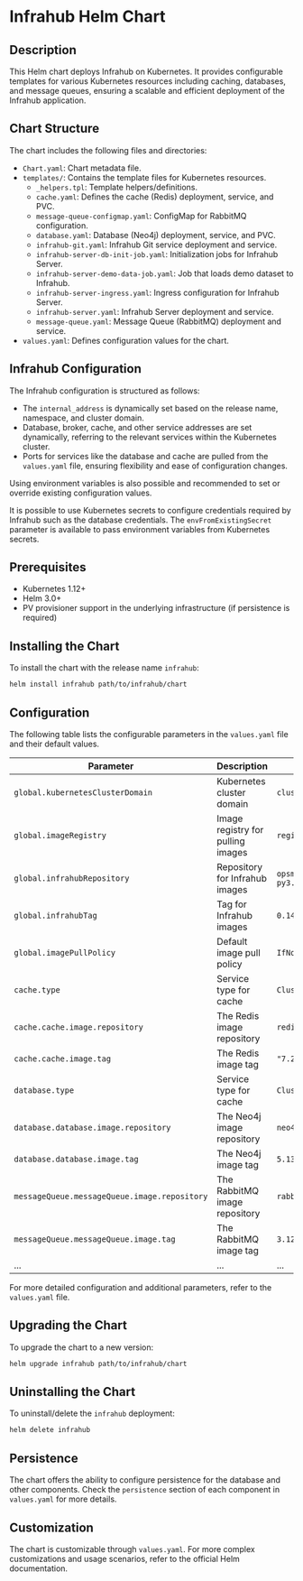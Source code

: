 # Infrahub Helm Chart

## Description

This Helm chart deploys Infrahub on Kubernetes. It provides configurable templates for various Kubernetes resources including caching, databases, and message queues, ensuring a scalable and efficient deployment of the Infrahub application.

## Chart Structure

The chart includes the following files and directories:

- `Chart.yaml`: Chart metadata file.
- `templates/`: Contains the template files for Kubernetes resources.
  - `_helpers.tpl`: Template helpers/definitions.
  - `cache.yaml`: Defines the cache (Redis) deployment, service, and PVC.
  - `message-queue-configmap.yaml`: ConfigMap for RabbitMQ configuration.
  - `database.yaml`: Database (Neo4j) deployment, service, and PVC.
  - `infrahub-git.yaml`: Infrahub Git service deployment and service.
  - `infrahub-server-db-init-job.yaml`: Initialization jobs for Infrahub Server.
  - `infrahub-server-demo-data-job.yaml`: Job that loads demo dataset to Infrahub.
  - `infrahub-server-ingress.yaml`: Ingress configuration for Infrahub Server.
  - `infrahub-server.yaml`: Infrahub Server deployment and service.
  - `message-queue.yaml`: Message Queue (RabbitMQ) deployment and service.
- `values.yaml`: Defines configuration values for the chart.

## Infrahub Configuration

The Infrahub configuration is structured as follows:

- The `internal_address` is dynamically set based on the release name, namespace, and cluster domain.
- Database, broker, cache, and other service addresses are set dynamically, referring to the relevant services within the Kubernetes cluster.
- Ports for services like the database and cache are pulled from the `values.yaml` file, ensuring flexibility and ease of configuration changes.

Using environment variables is also possible and recommended to set or override existing configuration values.

It is possible to use Kubernetes secrets to configure credentials required by Infrahub such as the database credentials.
The `envFromExistingSecret` parameter is available to pass environment variables from Kubernetes secrets.

## Prerequisites

- Kubernetes 1.12+
- Helm 3.0+
- PV provisioner support in the underlying infrastructure (if persistence is required)

## Installing the Chart

To install the chart with the release name `infrahub`:

```sh
helm install infrahub path/to/infrahub/chart
```

## Configuration

The following table lists the configurable parameters in the `values.yaml` file and their default values.

| Parameter | Description | Default |
| --------- | ----------- | ------- |
| `global.kubernetesClusterDomain` | Kubernetes cluster domain | `cluster.local`  |
| `global.imageRegistry` | Image registry for pulling images | `registry.opsmill.io`  |
| `global.infrahubRepository` | Repository for Infrahub images | `opsmill/infrahub-py3.11`  |
| `global.infrahubTag` | Tag for Infrahub images | `0.14.0`  |
| `global.imagePullPolicy` | Default image pull policy | `IfNotPresent`  |
| `cache.type` | Service type for cache | `ClusterIP`  |
| `cache.cache.image.repository` | The Redis image repository | `redis` |
| `cache.cache.image.tag` | The Redis image tag | `"7.2"` |
| `database.type` | Service type for cache | `ClusterIP`  |
| `database.database.image.repository` | The Neo4j image repository | `neo4j` |
| `database.database.image.tag` | The Neo4j image tag | `5.13-community` |
| `messageQueue.messageQueue.image.repository` | The RabbitMQ image repository | `rabbitmq` |
| `messageQueue.messageQueue.image.tag` | The RabbitMQ image tag | `3.12-management` |
| ... | ... | ... |

For more detailed configuration and additional parameters, refer to the `values.yaml` file.

## Upgrading the Chart

To upgrade the chart to a new version:

```sh
helm upgrade infrahub path/to/infrahub/chart
```

## Uninstalling the Chart

To uninstall/delete the `infrahub` deployment:

```sh
helm delete infrahub
```

## Persistence

The chart offers the ability to configure persistence for the database and other components. Check the `persistence` section of each component in `values.yaml` for more details.

## Customization

The chart is customizable through `values.yaml`. For more complex customizations and usage scenarios, refer to the official Helm documentation.

